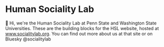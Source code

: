# Human Sociality Lab
👋 Hi, we're the Human Sociality Lab at Penn State and Washington State Universities. These are the building blocks for the HSL website, hosted at www.socialitylab.org. You can find out more about us at that site or on Bluesky @socialitylab
